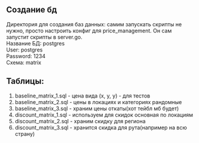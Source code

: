 ## Создание бд


Директория для создания баз данных: самим запускать скрипты не нужно, просто настроить конфиг для
price_management. Он сам запустит скрипты в server.go.
\
Название БД: postgres\
User: postgres\
Password: 1234\
Схема: matrix


## Таблицы:
1) baseline_matrix_1.sql - цена вида (x, y, y) - для тестов
2) baseline_matrix_2.sql - цены в локациях и категориях рандомные
3) baseline_matrix_3.sql - храним цены откаты(хот тейбл мб будет)
4) discount_matrix_1.sql - используем для скидок основная по локациям
5) discount_matrix_2.sql - храним скидку для региона
6) discount_matrix_3.sql - хранится скидка для рута(например на всю страну)